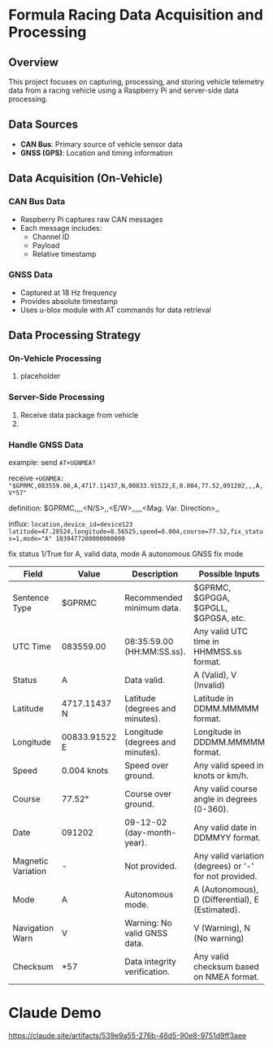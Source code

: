 # Formula Racing Data Acquisition and Processing

## Overview

This project focuses on capturing, processing, and storing vehicle telemetry data from a racing vehicle using a Raspberry Pi and server-side data processing.

## Data Sources

- **CAN Bus**: Primary source of vehicle sensor data
- **GNSS (GPS)**: Location and timing information

## Data Acquisition (On-Vehicle)

### CAN Bus Data

- Raspberry Pi captures raw CAN messages
- Each message includes:
  - Channel ID
  - Payload
  - Relative timestamp

### GNSS Data

- Captured at 18 Hz frequency
- Provides absolute timestamp
- Uses u-blox module with AT commands for data retrieval

## Data Processing Strategy

### On-Vehicle Processing

1. placeholder 
### Server-Side Processing

1. Receive data package from vehicle
2. 

### Handle GNSS Data
example:
send ```AT+UGNMEA?```

receive ```+UGNMEA: "$GPRMC,083559.00,A,4717.11437,N,00833.91522,E,0.004,77.52,091202,,,A,V*57"```

definition: $GPRMC,<UTC Time>,<Status>,<Latitude>,<N/S>,<Longitude>,<E/W>,<Speed>,<Course>,<Date>,<Magnetic Variation>,<Mag. Var. Direction>,<Mode>,<Checksum>

influx: ```location,device_id=device123 latitude=47.28524,longitude=8.56525,speed=0.004,course=77.52,fix_status=1,mode="A" 1039477200000000000```

fix status 1/True for A, valid data, mode A autonomous GNSS fix mode

| Field               | Value           | Description                                    | Possible Inputs                           |
|---------------------|-----------------|------------------------------------------------|-------------------------------------------|
| Sentence Type       | $GPRMC          | Recommended minimum data.                     | $GPRMC, $GPGGA, $GPGLL, $GPGSA, etc.      |
| UTC Time            | 083559.00       | 08:35:59.00 (HH:MM:SS.ss).                    | Any valid UTC time in HHMMSS.ss format.   |
| Status              | A               | Data valid.                                   | A (Valid), V (Invalid)                    |
| Latitude            | 4717.11437 N    | Latitude (degrees and minutes).               | Latitude in DDMM.MMMMM format.            |
| Longitude           | 00833.91522 E   | Longitude (degrees and minutes).              | Longitude in DDDMM.MMMMM format.          |
| Speed               | 0.004 knots     | Speed over ground.                            | Any valid speed in knots or km/h.         |
| Course              | 77.52°          | Course over ground.                           | Any valid course angle in degrees (0-360).|
| Date                | 091202          | 09-12-02 (day-month-year).                    | Any valid date in DDMMYY format.          |
| Magnetic Variation  | -               | Not provided.                                 | Any valid variation (degrees) or '-' for not provided. |
| Mode                | A               | Autonomous mode.                              | A (Autonomous), D (Differential), E (Estimated). |
| Navigation Warn     | V               | Warning: No valid GNSS data.                  | V (Warning), N (No warning)              |
| Checksum            | *57             | Data integrity verification.                  | Any valid checksum based on NMEA format.  |





# Claude Demo

https://claude.site/artifacts/539e9a55-276b-46d5-90e8-9751d9ff3aee
